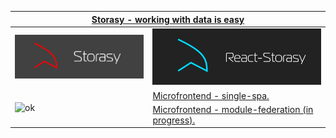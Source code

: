 <div align="center">
  <table border="0" cellspacing="0" cellpadding="0">
    <thead>
      <tr>
        <th colspan="2">
          <strong><a href="https://github.com/Naboska/storasy">Storasy - working with data is easy</a></strong>
        </th>
      </tr>
    </thead>
    <tbody>
      <tr>
        <td>
          <a href="https://github.com/Naboska/storasy" style="width: 50%;">
            <img
              class="img"
              alt="library for working with asynchronous data"
              src="https://github.com/Naboska/storasy/raw/main/media/logo.png"
            />
          </a>
        </td>
        <td>
          <a href="https://github.com/Naboska/react-storasy">
            <img
              class="img"
              alt="library for working with asynchronous data"
              src="https://github.com/Naboska/react-storasy/raw/main/media/logo.png"
            />
          </a>
        </td>
      </tr>
      <tr>
        <td rowspan="2">
            <img
              alt="ok"
              src="https://github.com/Naboska/Naboska/blob/main/media/microfrontend.gif?raw=true"
            />
        </td>
        <td>
          <a href="https://github.com/Naboska/microfrontend-example">Microfrontend - single-spa.</a>
        </td>
      </tr>
      <tr>
                <td>
          <a href="https://github.com/Naboska">Microfrontend - module-federation (in progress).</a>
        </td>
      </tr>
    </tbody>
  </table>
</div>
